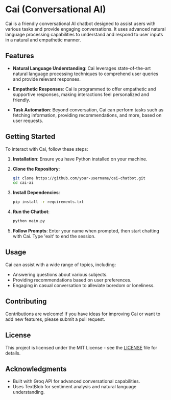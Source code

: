 # Cai (Conversational AI)

Cai is a friendly conversational AI chatbot designed to assist users with various tasks and provide engaging conversations. It uses advanced natural language processing capabilities to understand and respond to user inputs in a natural and empathetic manner.

## Features

- **Natural Language Understanding**: Cai leverages state-of-the-art natural language processing techniques to comprehend user queries and provide relevant responses.

- **Empathetic Responses**: Cai is programmed to offer empathetic and supportive responses, making interactions feel personalized and friendly.

- **Task Automation**: Beyond conversation, Cai can perform tasks such as fetching information, providing recommendations, and more, based on user requests.

## Getting Started

To interact with Cai, follow these steps:

1. **Installation**: Ensure you have Python installed on your machine.

2. **Clone the Repository**:
   ```bash
   git clone https://github.com/your-username/cai-chatbot.git
   cd cai-ai
   ```

3. **Install Dependencies**:
   ```bash
   pip install -r requirements.txt
   ```

4. **Run the Chatbot**:
   ```bash
   python main.py
   ```

5. **Follow Prompts**: Enter your name when prompted, then start chatting with Cai. Type 'exit' to end the session.

## Usage

Cai can assist with a wide range of topics, including:
- Answering questions about various subjects.
- Providing recommendations based on user preferences.
- Engaging in casual conversation to alleviate boredom or loneliness.

## Contributing

Contributions are welcome! If you have ideas for improving Cai or want to add new features, please submit a pull request.

## License

This project is licensed under the MIT License - see the [LICENSE](LICENSE.md) file for details.

## Acknowledgments

- Built with Groq API for advanced conversational capabilities.
- Uses TextBlob for sentiment analysis and natural language understanding.
